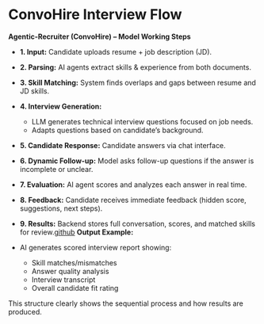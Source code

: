 # ConvoHire Interview Flow

**Agentic-Recruiter (ConvoHire) – Model Working Steps**

- **1. Input:** Candidate uploads resume + job description (JD).
- **2. Parsing:** AI agents extract skills & experience from both documents.
- **3. Skill Matching:** System finds overlaps and gaps between resume and JD skills.
- **4. Interview Generation:**
    - LLM generates technical interview questions focused on job needs.
    - Adapts questions based on candidate’s background.

- **5. Candidate Response:** Candidate answers via chat interface.
- **6. Dynamic Follow-up:** Model asks follow-up questions if the answer is incomplete or unclear.
- **7. Evaluation:** AI agent scores and analyzes each answer in real time.
- **8. Feedback:** Candidate receives immediate feedback (hidden score, suggestions, next steps).
- **9. Results:** Backend stores full conversation, scores, and matched skills for review.[﻿github](https://github.com/JaySingh79/Agentic-Recruiter) 
**Output Example:**

- AI generates scored interview report showing:
    - Skill matches/mismatches
    - Answer quality analysis
    - Interview transcript
    - Overall candidate fit rating

This structure clearly shows the sequential process and how results are produced.  



